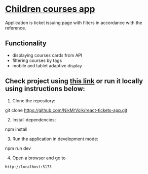 # [Children courses app](https://children-courses.netlify.app/)

Application is ticket issuing page with filters in accordance with the reference.

## Functionality

- displaying courses cards from API
- filtering courses by tags
- mobile and tablet adaptive display

## Check project using [this link](https://children-courses.netlify.app/) or run it locally using instructions below:
1. Clone the repository:

git clone https://github.com/NikMrVolk/react-tickets-app.git

2. Install dependencies:

npm install

3. Run the application in development mode:

npm run dev

4. Open a browser and go to 

`http://localhost:5173`
